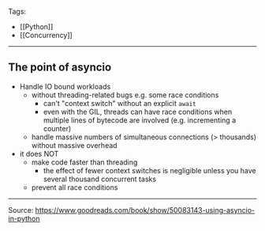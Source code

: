 Tags:
- [[Python]]
- [[Concurrency]]
---

## The point of asyncio
- Handle IO bound workloads
    - without threading-related bugs e.g. some race conditions
        - can't "context switch" without an explicit `await`
        - even with the GIL, threads can have race conditions when multiple lines of bytecode are involved (e.g. incrementing a counter)
    - handle massive numbers of simultaneous connections (> thousands) without massive overhead
- it does NOT
    - make code faster than threading
        - the effect of fewer context switches is negligible unless you have several thousand concurrent tasks
    - prevent all race conditions
---
Source: https://www.goodreads.com/book/show/50083143-using-asyncio-in-python
